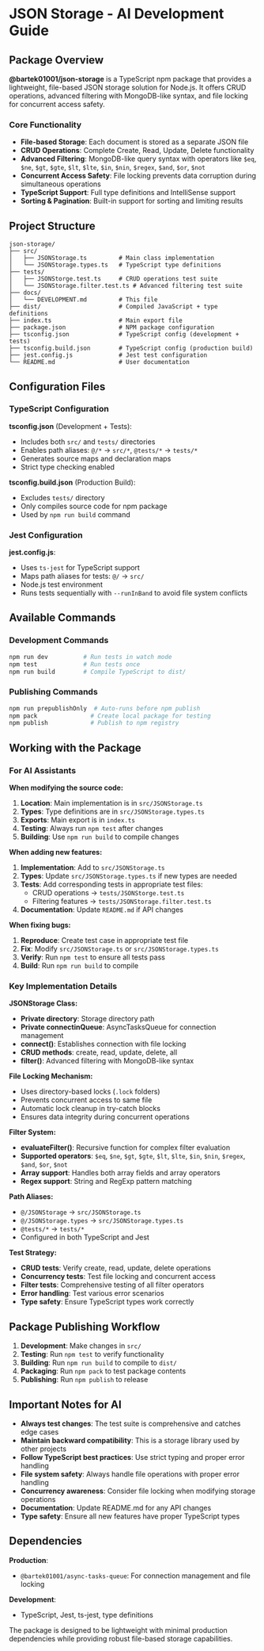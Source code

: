 # JSON Storage - AI Development Guide

## Package Overview

**@bartek01001/json-storage** is a TypeScript npm package that provides a lightweight, file-based JSON storage solution for Node.js. It offers CRUD operations, advanced filtering with MongoDB-like syntax, and file locking for concurrent access safety.

### Core Functionality
- **File-based Storage**: Each document is stored as a separate JSON file
- **CRUD Operations**: Complete Create, Read, Update, Delete functionality
- **Advanced Filtering**: MongoDB-like query syntax with operators like `$eq`, `$ne`, `$gt`, `$gte`, `$lt`, `$lte`, `$in`, `$nin`, `$regex`, `$and`, `$or`, `$not`
- **Concurrent Access Safety**: File locking prevents data corruption during simultaneous operations
- **TypeScript Support**: Full type definitions and IntelliSense support
- **Sorting & Pagination**: Built-in support for sorting and limiting results

## Project Structure

```
json-storage/
├── src/
│   ├── JSONStorage.ts         # Main class implementation
│   └── JSONStorage.types.ts   # TypeScript type definitions
├── tests/
│   ├── JSONStorge.test.ts     # CRUD operations test suite
│   └── JSONStorage.filter.test.ts # Advanced filtering test suite
├── docs/
│   └── DEVELOPMENT.md         # This file
├── dist/                      # Compiled JavaScript + type definitions
├── index.ts                   # Main export file
├── package.json               # NPM package configuration
├── tsconfig.json              # TypeScript config (development + tests)
├── tsconfig.build.json        # TypeScript config (production build)
├── jest.config.js             # Jest test configuration
└── README.md                  # User documentation
```

## Configuration Files

### TypeScript Configuration

**tsconfig.json** (Development + Tests):
- Includes both `src/` and `tests/` directories
- Enables path aliases: `@/*` → `src/*`, `@tests/*` → `tests/*`
- Generates source maps and declaration maps
- Strict type checking enabled

**tsconfig.build.json** (Production Build):
- Excludes `tests/` directory
- Only compiles source code for npm package
- Used by `npm run build` command

### Jest Configuration

**jest.config.js**:
- Uses `ts-jest` for TypeScript support
- Maps path aliases for tests: `@/` → `src/`
- Node.js test environment
- Runs tests sequentially with `--runInBand` to avoid file system conflicts

## Available Commands

### Development Commands
```bash
npm run dev          # Run tests in watch mode
npm test             # Run tests once
npm run build        # Compile TypeScript to dist/
```

### Publishing Commands
```bash
npm run prepublishOnly  # Auto-runs before npm publish
npm pack               # Create local package for testing
npm publish            # Publish to npm registry
```

## Working with the Package

### For AI Assistants

**When modifying the source code:**
1. **Location**: Main implementation is in `src/JSONStorage.ts`
2. **Types**: Type definitions are in `src/JSONStorage.types.ts`
3. **Exports**: Main export is in `index.ts`
4. **Testing**: Always run `npm test` after changes
5. **Building**: Use `npm run build` to compile changes

**When adding new features:**
1. **Implementation**: Add to `src/JSONStorage.ts`
2. **Types**: Update `src/JSONStorage.types.ts` if new types are needed
3. **Tests**: Add corresponding tests in appropriate test files:
   - CRUD operations → `tests/JSONStorge.test.ts`
   - Filtering features → `tests/JSONStorage.filter.test.ts`
4. **Documentation**: Update `README.md` if API changes

**When fixing bugs:**
1. **Reproduce**: Create test case in appropriate test file
2. **Fix**: Modify `src/JSONStorage.ts` or `src/JSONStorage.types.ts`
3. **Verify**: Run `npm test` to ensure all tests pass
4. **Build**: Run `npm run build` to compile

### Key Implementation Details

**JSONStorage Class:**
- **Private directory**: Storage directory path
- **Private connectinQueue**: AsyncTasksQueue for connection management
- **connect()**: Establishes connection with file locking
- **CRUD methods**: create, read, update, delete, all
- **filter()**: Advanced filtering with MongoDB-like syntax

**File Locking Mechanism:**
- Uses directory-based locks (`.lock` folders)
- Prevents concurrent access to same file
- Automatic lock cleanup in try-catch blocks
- Ensures data integrity during concurrent operations

**Filter System:**
- **evaluateFilter()**: Recursive function for complex filter evaluation
- **Supported operators**: `$eq`, `$ne`, `$gt`, `$gte`, `$lt`, `$lte`, `$in`, `$nin`, `$regex`, `$and`, `$or`, `$not`
- **Array support**: Handles both array fields and array operators
- **Regex support**: String and RegExp pattern matching

**Path Aliases:**
- `@/JSONStorage` → `src/JSONStorage.ts`
- `@/JSONStorage.types` → `src/JSONStorage.types.ts`
- `@tests/*` → `tests/*`
- Configured in both TypeScript and Jest

**Test Strategy:**
- **CRUD tests**: Verify create, read, update, delete operations
- **Concurrency tests**: Test file locking and concurrent access
- **Filter tests**: Comprehensive testing of all filter operators
- **Error handling**: Test various error scenarios
- **Type safety**: Ensure TypeScript types work correctly

## Package Publishing Workflow

1. **Development**: Make changes in `src/`
2. **Testing**: Run `npm test` to verify functionality
3. **Building**: Run `npm run build` to compile to `dist/`
4. **Packaging**: Run `npm pack` to test package contents
5. **Publishing**: Run `npm publish` to release

## Important Notes for AI

- **Always test changes**: The test suite is comprehensive and catches edge cases
- **Maintain backward compatibility**: This is a storage library used by other projects
- **Follow TypeScript best practices**: Use strict typing and proper error handling
- **File system safety**: Always handle file operations with proper error handling
- **Concurrency awareness**: Consider file locking when modifying storage operations
- **Documentation**: Update README.md for any API changes
- **Type safety**: Ensure all new features have proper TypeScript types

## Dependencies

**Production**: 
- `@bartek01001/async-tasks-queue`: For connection management and file locking

**Development**: 
- TypeScript, Jest, ts-jest, type definitions

The package is designed to be lightweight with minimal production dependencies while providing robust file-based storage capabilities.
